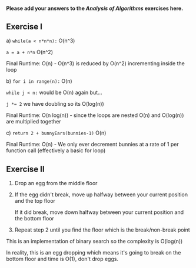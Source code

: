 #### Please add your answers to the ***Analysis of  Algorithms*** exercises here.

## Exercise I

a) `while(a < n*n*n):` O(n^3)

   `a = a + n*n` O(n^2)

   Final Runtime: O(n) - O(n^3) is reduced by O(n^2) incrementing inside the loop

b) `for i in range(n):` O(n)

   `while j < n:` would be O(n) again but...

   `j *= 2` we have doubling so its O(log(n))

   Final Runtime: O(n log(n)) - since the loops are nested O(n) and O(log(n)) are multiplied together

c) `return 2 + bunnyEars(bunnies-1)` O(n)

   Final Runtime: O(n) - We only ever decrement bunnies at a rate of 1 per function call (effectively a basic for loop) 

## Exercise II

1) Drop an egg from the middle floor

2) If the egg didn't break, move up halfway between your current position and the top floor

   If it did break, move down halfway between your current position and the bottom floor

3) Repeat step 2 until you find the floor which is the break/non-break point

This is an implementation of binary search so the complexity is O(log(n))

In reality, this is an egg dropping which means it's going to break on the bottom floor and time is O(1), don't drop eggs.
